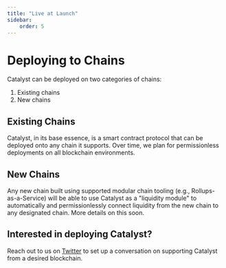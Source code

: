 ```yaml
---
title: "Live at Launch"
sidebar:
    order: 5
---
```


# Deploying to Chains

Catalyst can be deployed on two categories of chains:

1. Existing chains
2. New chains

## Existing Chains

Catalyst, in its base essence, is a smart contract protocol that can be deployed onto any chain it supports. Over time, we plan for permissionless deployments on all blockchain environments.

## New Chains

Any new chain built using supported modular chain tooling (e.g., Rollups-as-a-Service) will be able to use Catalyst as a "liquidity module" to automatically and permissionlessly connect liquidity from the new chain to any designated chain. More details on this soon.

## Interested in deploying Catalyst?

Reach out to us on [Twitter](https://twitter.com/CatalystAMM) to set up a conversation on supporting Catalyst from a desired blockchain.
